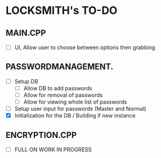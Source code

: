 # LOCKSMITH's TO-DO

## MAIN.CPP
- [ ] UI, Allow user to choose between options then grabbing

## PASSWORDMANAGEMENT.
- [ ] Setup DB 
  - [ ] Allow DB to add passwords
  - [ ] Allow for removal of passwords
  - [ ] Allow for viewing whole list of passwords
- [ ] Setup user input for passwords (Master and Normal)
- [x] Initialization for the DB / Building if new instance 

## ENCRYPTION.CPP
- [ ] FULL ON WORK IN PROGRESS